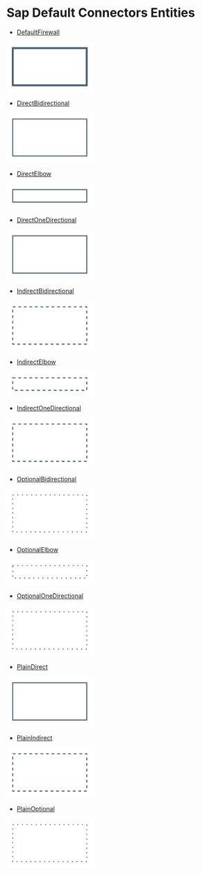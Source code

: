 # Sap Default Connectors Entities


- [DefaultFirewall](./default-firewall.md)  
<img src="./default-firewall.png" width="200"/>

- [DirectBidirectional](./direct-bidirectional.md)  
<img src="./direct-bidirectional.png" width="200"/>

- [DirectElbow](./direct-elbow.md)  
<img src="./direct-elbow.png" width="200"/>

- [DirectOneDirectional](./direct-one-directional.md)  
<img src="./direct-one-directional.png" width="200"/>

- [IndirectBidirectional](./indirect-bidirectional.md)  
<img src="./indirect-bidirectional.png" width="200"/>

- [IndirectElbow](./indirect-elbow.md)  
<img src="./indirect-elbow.png" width="200"/>

- [IndirectOneDirectional](./indirect-one-directional.md)  
<img src="./indirect-one-directional.png" width="200"/>

- [OptionalBidirectional](./optional-bidirectional.md)  
<img src="./optional-bidirectional.png" width="200"/>

- [OptionalElbow](./optional-elbow.md)  
<img src="./optional-elbow.png" width="200"/>

- [OptionalOneDirectional](./optional-one-directional.md)  
<img src="./optional-one-directional.png" width="200"/>

- [PlainDirect](./plain-direct.md)  
<img src="./plain-direct.png" width="200"/>

- [PlainIndirect](./plain-indirect.md)  
<img src="./plain-indirect.png" width="200"/>

- [PlainOptional](./plain-optional.md)  
<img src="./plain-optional.png" width="200"/>
